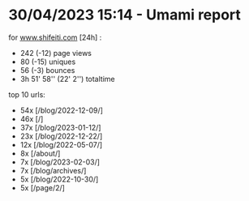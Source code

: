 # 30/04/2023 15:14 - Umami report
for www.shifeiti.com [24h] :

 - 242 (-12) page views
 - 80 (-15) uniques
 - 56 (-3) bounces
 - 3h 51' 58'' (22' 2'') totaltime


top 10 urls:
 - 54x [/blog/2022-12-09/]
 - 46x [/]
 - 37x [/blog/2023-01-12/]
 - 23x [/blog/2022-12-22/]
 - 12x [/blog/2022-05-07/]
 - 8x [/about/]
 - 7x [/blog/2023-02-03/]
 - 7x [/blog/archives/]
 - 5x [/blog/2022-10-30/]
 - 5x [/page/2/]


